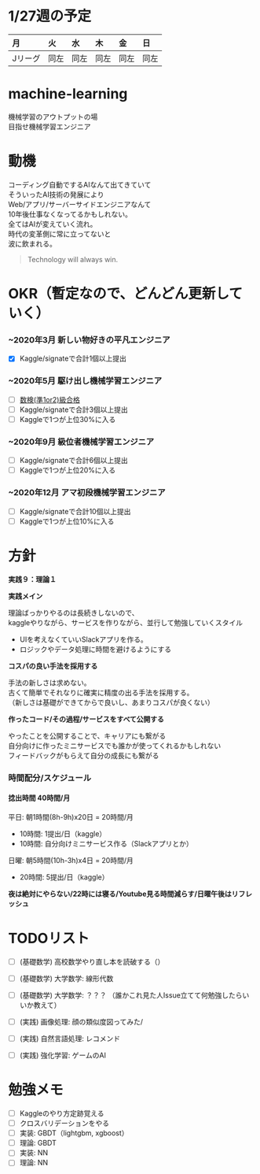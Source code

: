 # 1/27週の予定

|月|火|水|木|金|日|
|:--|:--|:--|:--|:--|:--|
|Jリーグ|同左|同左|同左|同左|同左|

# machine-learning
機械学習のアウトプットの場   
目指せ機械学習エンジニア

# 動機
コーディング自動でするAIなんて出てきていて   
そういったAI技術の発展により   
Web/アプリ/サーバーサイドエンジニアなんて   
10年後仕事なくなってるかもしれない。   
全てはAIが変えていく流れ。   
時代の変革側に常に立ってないと   
波に飲まれる。   

> Technology will always win.

# OKR（暫定なので、どんどん更新していく）

### ~2020年3月 **新しい物好きの平凡エンジニア**

- [x] Kaggle/signateで合計1個以上提出

### ~2020年5月 **駆け出し機械学習エンジニア**

- [ ] [数検(準1or2)級合格](https://www.su-gaku.net/suken/schedule.php)
- [ ] Kaggle/signateで合計3個以上提出
- [ ] Kaggleで1つが上位30%に入る

### ~2020年9月 **級位者機械学習エンジニア**

- [ ] Kaggle/signateで合計6個以上提出
- [ ] Kaggleで1つが上位20%に入る

### ~2020年12月 **アマ初段機械学習エンジニア**

- [ ] Kaggle/signateで合計10個以上提出
- [ ] Kaggleで1つが上位10%に入る

# 方針

**実践９：理論１**

**実践メイン**

理論ばっかりやるのは長続きしないので、   
kaggleやりながら、サービスを作りながら、並行して勉強していくスタイル   
- UIを考えなくていいSlackアプリを作る。   
- ロジックやデータ処理に時間を避けるようにする   

**コスパの良い手法を採用する**

手法の新しさは求めない。   
古くて簡単でそれなりに確実に精度の出る手法を採用する。   
（新しさは基礎ができてからで良いし、あまりコスパが良くない）   

**作ったコード/その過程/サービスをすべて公開する**

やったことを公開することで、キャリアにも繋がる   
自分向けに作ったミニサービスでも誰かが使ってくれるかもしれない   
フィードバックがもらえて自分の成長にも繋がる   

### 時間配分/スケジュール

#### 捻出時間 40時間/月

平日: 朝1時間(8h-9h)x20日 = 20時間/月
- 10時間: 1提出/日（kaggle）
- 10時間: 自分向けミニサービス作る（Slackアプリとか）

日曜: 朝5時間(10h-3h)x4日  = 20時間/月
- 20時間: 5提出/日（kaggle）

**夜は絶対にやらない/22時には寝る/Youtube見る時間減らす/日曜午後はリフレッシュ**

# TODOリスト

- [ ] (基礎数学) 高校数学やり直し本を読破する（）
- [ ] (基礎数学) 大学数学: 線形代数
- [ ] (基礎数学) 大学数学: ？？？ （誰かこれ見た人Issue立てて何勉強したらいいか教えて）

- [ ] (実践) 画像処理: 顔の類似度図ってみた/
- [ ] (実践) 自然言語処理: レコメンド
- [ ] (実践) 強化学習: ゲームのAI


# 勉強メモ

- [ ] Kaggleのやり方定跡覚える
- [ ] クロスバリデーションをやる
- [ ] 実装: GBDT（lightgbm, xgboost）
- [ ] 理論: GBDT
- [ ] 実装: NN
- [ ] 理論: NN
